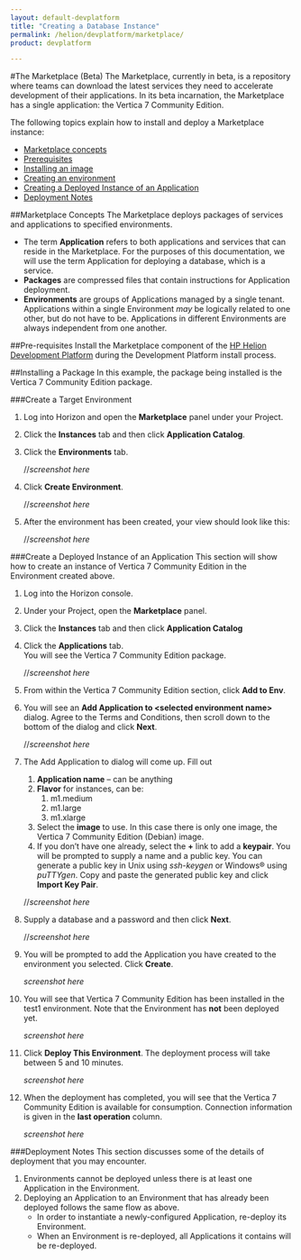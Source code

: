 ```yaml
---
layout: default-devplatform
title: "Creating a Database Instance"
permalink: /helion/devplatform/marketplace/
product: devplatform

---
```

<!--UNDER REVISION-->
#The Marketplace (Beta)
The Marketplace, currently in beta, is a repository where teams can download the latest services they need to accelerate development of their applications. In its beta incarnation, the Marketplace has a single application: the Vertica 7 Community Edition. 

The following topics explain how to install and deploy a Marketplace instance:

- [Marketplace concepts](#concepts)
- [Prerequisites](#prereq)
- [Installing an image](#install)
- [Creating an environment](#create)
- [Creating a Deployed Instance of an Application](#deploy)
- [Deployment Notes](#notes)

##Marketplace Concepts<a name="concepts"></a>
The Marketplace deploys packages of services and applications to specified environments. 

- The term **Application** refers to both applications and services that can reside in the Marketplace. For the purposes of this documentation, we will use the term Application for deploying a database, which is a service. 
- **Packages** are compressed files that contain instructions for Application deployment.
- **Environments** are groups of Applications managed by a single tenant. Applications within a single Environment *may* be logically related to one other, but do not have to be.  Applications in different Environments are always independent from one another. 

##Pre-requisites<a name="prereq"></a>
Install the Marketplace component of the [HP Helion Development Platform](/helion/devplatform/install/) during the Development Platform install process.

##Installing a Package<a name="install"></a>
In this example, the package being installed is the Vertica 7 Community Edition package. 

###Create a Target Environment<a name="create"></a>
1. Log into Horizon and open the **Marketplace** panel under your Project.
2. Click the **Instances** tab and then click **Application Catalog**.
3. Click the **Environments** tab.  

	//_screenshot here_

1. Click  **Create Environment**.  

	//_screenshot here_

1. After the environment has been created, your view should look like this:

	//_screenshot here_ 
 

###Create a Deployed Instance of an Application<a name="deploy"></a>
This section will show how to create an instance of Vertica 7 Community Edition in the Environment created above.

1. Log into the Horizon console.
2. Under your Project, open the **Marketplace** panel.
3. Click the **Instances** tab and then click  **Application Catalog**
4. Click the **Applications** tab.<br> You will see the Vertica 7 Community Edition package.
 
	//_screenshot here_ 

1. From within the Vertica 7 Community Edition section, click **Add to Env**. 
2. You will see an **Add Application to <selected environment name\>** dialog. Agree to the Terms and Conditions, then scroll down to the bottom of the dialog and click **Next**.

	//_screenshot here_

1. The Add Application to <selected environment> dialog will come up. Fill out
	1. **Application name** – can be anything
	2. **Flavor** for instances, can be:
		1. m1.medium
		2. m1.large
		3. m1.xlarge
	4. Select the **image** to use. In this case there is only one image, the Vertica 7 Community Edition (Debian) image. 
	5. If you don’t have one already, select the **+** link to add a **keypair**. You will be prompted to supply a name and a public key. You can generate a public key in Unix using *ssh-keygen* or Windows&reg; using *puTTYgen*. Copy and paste the generated public key and click **Import Key Pair**.

	//_screenshot here_
 
4. Supply a database and a password and then click **Next**.

	//_screenshot here_

1. You will be prompted to add the Application you have created to the environment you selected. Click **Create**. 
 
	_screenshot here_



1. You will see that Vertica 7 Community Edition has been installed in the test1 environment. Note that the Environment has **not** been deployed yet.

	_screenshot here_

1. Click **Deploy This Environment**. The deployment process will take between 5 and 10 minutes. 

	_screenshot here_

1. When the deployment has completed, you will see that the Vertica 7 Community Edition is available for consumption. Connection information is given in the **last operation** column.

	_screenshot here_
 
###Deployment Notes<a name="notes"></a>
This section discusses some of the details of deployment that you may encounter.



1. Environments cannot be deployed unless there is at least one Application in the Environment. 
2. Deploying an Application to an Environment that has already been deployed follows the same flow as above.
	- In order to instantiate a newly-configured Application, re-deploy its Environment.
	- When an Environment is re-deployed, all Applications it contains will be re-deployed. 




